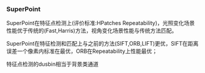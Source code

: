 

### SuperPoint



SuperPoint在特征点检测上(评价标准:HPatches Repeatability)，光照变化场景性能优于传统的(Fast,Harris)方法，视角变化场景性能与传统方法匹配。



SuperPoint在特征检测和匹配上与之前的方法(SIFT,ORB,LIFT)更优，SIFT在距离误差一个像素内标准在最优，ORB在Repeatability上性能最优；



特征点检测的dusbin相当于背景类通道
